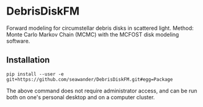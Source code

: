 # DebrisDiskFM
Forward modeling for circumstellar debris disks in scattered light.
Method: Monte Carlo Markov Chain (MCMC) with the MCFOST disk modeling software.

## Installation
```pip install --user -e git+https://github.com/seawander/DebrisDiskFM.git#egg=Package```

The above command does not require administrator access, and can be run both on one's personal desktop and on a computer cluster.
